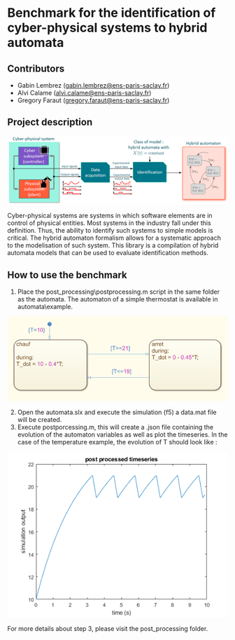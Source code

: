 # Benchmark for the identification of cyber-physical systems to hybrid automata

## Contributors

* Gabin Lembrez (gabin.lembrez@ens-paris-saclay.fr)
* Alvi Calame (alvi.calame@ens-paris-saclay.fr)
* Gregory Faraut (gregory.faraut@ens-paris-saclay.fr)

## Project description

![demarche_identif](img/demarche_identif.png)

Cyber-physical systems are systems in which software elements are in control of physical entities. Most systems in the industry fall under this definition. Thus, the ability to identify such systems to simple models is critical. The hybrid automaton formalism allows for a systematic approach to the modelisation of such system. This library is a compilation of hybrid automata models that can be used to evaluate identification methods. 

## How to use the benchmark

1. Place the post_processing\postprocessing.m script in the same folder as the automata. The automaton of a simple thermostat is available in automata\example. 
 
![demarche_identif](img/example_automaton.png)

2. Open the automata.slx and execute the simulation (f5) a data.mat file will be created.
3. Execute postporcessing.m, this will create a .json file containing the evolution of the automaton variables as well as plot the timeseries. In the case of the temperature example, the evolution of T should look like : 

![demarche_identif](img/temperature_post.png)

For more details about step 3, please visit the post_processing folder.
